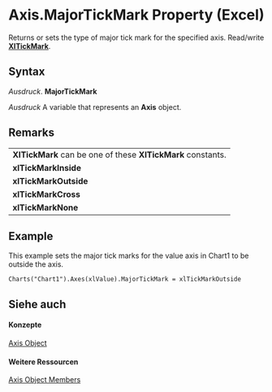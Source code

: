 
# Axis.MajorTickMark Property (Excel)

Returns or sets the type of major tick mark for the specified axis. Read/write  **[XlTickMark](0f66ac7b-0ff0-3574-2df0-ad8084a6b5cf.md)**.


## Syntax

 _Ausdruck_. **MajorTickMark**

 _Ausdruck_ A variable that represents an **Axis** object.


## Remarks




||
|:-----|
|**XlTickMark** can be one of these **XlTickMark** constants.|
|**xlTickMarkInside**|
|**xlTickMarkOutside**|
|**xlTickMarkCross**|
|**xlTickMarkNone**|

## Example

This example sets the major tick marks for the value axis in Chart1 to be outside the axis.


```
Charts("Chart1").Axes(xlValue).MajorTickMark = xlTickMarkOutside
```


## Siehe auch


#### Konzepte


[Axis Object](7e08c61b-90f4-8d91-0ee2-84283d10b324.md)
#### Weitere Ressourcen


[Axis Object Members](http://msdn.microsoft.com/library/2b60f79e-339d-a6cf-7ec6-a915b550c634%28Office.15%29.aspx)